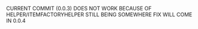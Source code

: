 CURRENT COMMIT (0.0.3) DOES NOT WORK BECAUSE OF HELPER/ITEMFACTORYHELPER STILL BEING SOMEWHERE
FIX WILL COME IN 0.0.4
